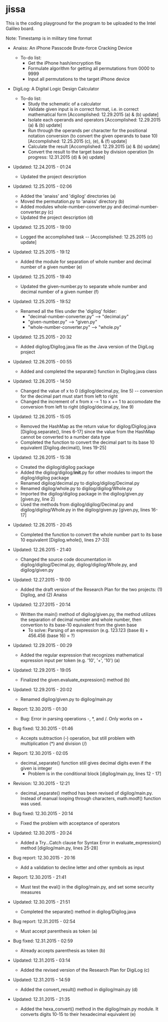 # jissa

This is the coding playground for the program to be uploaded to the Intel Galileo board.

Note: Timestamp is in military time format

* Anaiss: An iPhone Passcode Brute-force Cracking Device
    * To-do list:
        * Get the iPhone hash/encryption file
        * Formulate algorithm for getting all permutations from 0000 to 9999
        * Input all permutations to the target iPhone device

* DigiLog: A Digital Logic Design Calculator
    * To-do list:
         * Study the schematic of a calculator
         * Validate given input is in correct format, i.e. in correct mathematical form [Accomplished: 12.29.2015 (a) & (b) update]
         * Isolate each operands and operators [Accomplished: 12.29.2015 (a) & (b) update]
         * Run through the operands per character for the positional notation conversion (to convert the given operands to base 10) [Accomplished: 12.25.2015 (c), (e), & (f) update]
         * Calculate the result [Accomplished: 12.29.2015 (a) & (b) update]
         * Convert the result to the target base by division operation [In progress: 12.31.2015 (d) & (e) update]
    
* Updated: 12.24.2015 - 01:24
   * Updated the project description
* Updated: 12.25.2015 - 02:06
   * Added the 'anaiss' and 'digilog' directories (a)
   * Moved the permutation.py to 'anaiss' directory (b)
   * Added modules whole-number-converter.py and decimal-number-converter.py (c)
   * Updated the project description (d)
* Updated: 12.25.2015 - 19:00
   * Logged the accomplished task -- [Accomplished: 12.25.2015 (c) update]
* Updated: 12.25.2015 - 19:12
   * Added the module for separation of whole number and decimal number of a given number (e)
* Updated: 12.25.2015 - 19:40
   * Updated the given-number.py to separate whole number and decimal number of a given number (f)
* Updated: 12.25.2015 - 19:52
   * Renamed all the files under the 'digilog' folder:
      * "decimal-number-converter.py" --> "decimal.py"
      * "given-number.py" --> "given.py"
      * "whole-number-converter.py" --> "whole.py"
* Updated: 12.25.2015 - 20:32
   * Added digilog/Digilog.java file as the Java version of the DigiLog project
* Updated: 12.26.2015 - 00:55
   * Added and completed the separate() function in Digilog.java class
* Updated: 12.26.2015 - 14:50
   * Changed the value of x to 0 (digilog/decimal.py, line 5) -- conversion for the decimal part must start from left to right
   * Changed the increment of x from x -= 1 to x += 1 to accomodate the conversion from left to right (digilog/decimal.py, line 9)
* Updated: 12.26.2015 - 15:05
   * Removed the HashMap as the return value for digilog/Digilog.java [Digilog.separate(), lines 6-17] since the value from the HashMap cannot be converted to a number data type
   * Completed the function to convert the decimal part to its base 10 equivalent [Digilog.decimal(), lines 19-25]
* Updated: 12.26.2015 - 15:38
   * Created the digilog/digilog package
   * Added the digilog/digilog/__init__.py for other modules to import the digilog/digilog package
   * Renamed digilog/decimal.py to digilog/digilog/Decimal.py
   * Renamed digilog/whole.py to digilog/digilog/Whole.py
   * Imported the digilog/digilog package in the digilog/given.py [given.py, line 2]
   * Used the methods from digilog/digilog/Decimal.py and digilog/digilog/Whole.py in the digilog/given.py [given.py, lines 16-17]
* Updated: 12.26.2015 - 20:45
   * Completed the function to convert the whole number part to its base 10 equivalent [Digilog.whole(), lines 27-33]
* Updated: 12.26.2015 - 21:40
   * Changed the source code documentation in digilog/digilog/Decimal.py, digilog/digilog/Whole.py, and digilog/given.py
* Updated: 12.27.2015 - 19:00
   * Added the draft version of the Research Plan for the two projects: (1) Digilog, and (2) Anaiss
* Updated: 12.27.2015 - 20:14
   * Written the main() method of digilog/given.py, the method utilizes the separation of decimal number and whole number, then convertion to its base-10 equivalent from the given base
      * To solve: Parsing of an expression (e.g. 123.123 (base 8) + 456.456 (base 16) = ?)
* Updated: 12.29.2015 - 00:29
   * Added the regular expression that recognizes mathematical expression input per token (e.g. '10', '+', '10') (a)
* Updated: 12.29.2015 - 19:05
   * Finalized the given.evaluate_expression() method (b)
* Updated: 12.29.2015 - 20:02
   * Renamed digilog/given.py to digilog/main.py
* Report: 12.30.2015 - 01:30
   * Bug: Error in parsing operations -, *, and /. Only works on +
* Bug fixed: 12.30.2015 - 01:46
   * Accepts subtraction (-) operation, but still problem with multiplication (*) and division (/)
* Report: 12.30.2015 - 02:05
   * decimal_separate() function still gives decimal digits even if the given is integer
      * Problem is in the conditional block [digilog/main.py, lines 12 - 17]
* Revision: 12.30.2015 - 12:21
   * decimal_separate() method has been revised of digilog/main.py. Instead of manual looping through characters, math.modf() function was used.
* Bug fixed: 12.30.2015 - 20:14
   * Fixed the problem with acceptance of operators
* Updated: 12.30.2015 - 20:24
   * Added a Try...Catch clause for Syntax Error in evaluate_expression() method [digilog/main.py, lines 25-28]
* Bug report: 12.30.2015 - 20:16
   * Add a validation to decline letter and other symbols as input
* Report: 12.30.2015 - 21:41
   * Must test the eval() in the digilog/main.py, and set some security measures
* Updated: 12.30.2015 - 21:51
   * Completed the separate() method in digilog/Digilog.java
* Bug report: 12.31.2015 - 02:54
   * Must accept parenthesis as token (a)
* Bug fixed: 12.31.2015 - 02:59
   * Already accepts parenthesis as token (b)
* Updated: 12.31.2015 - 03:14
   * Added the revised version of the Research Plan for DigiLog (c)
* Updated: 12.31.2015 - 14:59
   * Added the convert_result() method in  digilog/main.py (d)
* Updated: 12.31.2015 - 21:35
   * Added the hexa_convert() method in the digilog/main.py module. It converts digits 10-15 to their hexadecimal equivalent (e)
